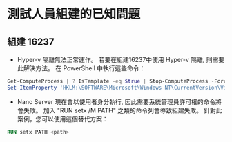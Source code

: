 # <a name="known-issues-for-insider-builds"></a>測試人員組建的已知問題

## <a name="build-16237"></a>組建 16237

- Hyper-v 隔離無法正常運作。 若要在組建16237中使用 Hyper-v 隔離, 則需要此解決方法。 在 PowerShell 中執行這些命令：

```PowerShell
Get-ComputeProcess | ? IsTemplate -eq $true | Stop-ComputeProcess -Force
Set-ItemProperty 'HKLM:\SOFTWARE\Microsoft\Windows NT\CurrentVersion\Virtualization\Containers\' -Name TemplateVmCount -Type dword -Value 0 -Force
```

- Nano Server 現在會以使用者身分執行, 因此需要系統管理員許可權的命令將會失敗。 加入 "RUN setx /M PATH" 之類的命令列會導致組建失敗。 針對此案例，您可以使用這個替代方案：

```dockerfile
RUN setx PATH <path>
```
